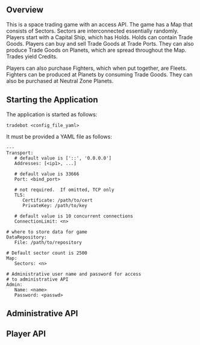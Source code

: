 ## Overview

This is a space trading game with an access API.  The game has a Map that
consists of Sectors.  Sectors are interconnected essentially randomly.
Players start with a Capital Ship, which has Holds.  Holds can contain
Trade Goods.  Players can buy and sell Trade Goods at Trade Ports.  They
can also produce Trade Goods on Planets, which are spread throughout the
Map.  Trades yield Credits.

Players can also purchase Fighters, which when put together, are Fleets.
Fighters can be produced at Planets by consuming Trade Goods.  They can
also be purchased at Neutral Zone Planets.

## Starting the Application

The application is started as follows:

```
tradebot <config_file_yaml>
```

It must be provided a YAML file as follows:

```
---
Transport:
   # default value is ['::', '0.0.0.0']
   Addresses: [<ip1>, ...]

   # default value is 33666
   Port: <bind_port>

   # not required.  If omitted, TCP only
   TLS:
      Certificate: /path/to/cert
      PrivateKey: /path/to/key

   # default value is 10 concurrent connections
   ConnectionLimit: <n>

# where to store data for game
DataRepository:
   File: /path/to/repository

# Default sector count is 2500
Map:
   Sectors: <n>

# Administrative user name and password for access
# to administrative API
Admin:
   Name: <name>
   Password: <passwd>
```

## Administrative API


## Player API